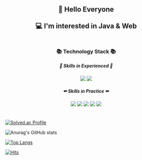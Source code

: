 <div align=center>
  <h2>👋 Hello Everyone<br><br>
  💻 I'm interested in Java & Web<br><br>
  </h2>
  <h3> 📚 Technology Stack 📚 </h3>
  <h5> 📝 Skills in Experienced 📝 </h5>
  <img src="https://img.shields.io/badge/Java-A566FF?style=flat-square&logo=Java&logoColor=white">
<img src="https://img.shields.io/badge/C-FF0000?style=flat-square&logo=C&logoColor=white">
 <br>
  <h5> ✏ Skills in Practice ✏ </h5>
  <img src="https://img.shields.io/badge/Python-5CD1E5?style=flat-square&logo=Python&logoColor=white">
  <img src="https://img.shields.io/badge/HTML-FF5E00?style=flat-square&logo=HTML5&logoColor=white">
<img src="https://img.shields.io/badge/CSS-FFBB00?style=flat-square&logo=CSS3&logoColor=white">
<img src="https://img.shields.io/badge/Java%20Script-1DDB16?style=flat-square&logo=JavaScript&logoColor=white">
<img src="https://img.shields.io/badge/Kotlin-F361A6?style=flat-square&logo=Kotlin&logoColor=white">
  <h1></h1>
  
</div>

[![Solved.ac Profile](http://mazassumnida.wtf/api/v2/generate_badge?boj=sjiwon)](https://solved.ac/sjiwon/)

![Anurag's GitHub stats](https://github-readme-stats.vercel.app/api?username=sjiwon&show_icons=true&custom_title=sjiwon's&nbsp;GitHub&nbsp;👀&hide_border=true&bg_color=DEG,614385,516395&text_color=FFFFFF&title_color=FFFFFF&icon_color=FF0000)

[![Top Langs](https://github-readme-stats.vercel.app/api/top-langs/?username=sjiwon&layout=compact&custom_title=My&nbsp;Language&nbsp;📖&hide_border=true&bg_color=DEG,614385,516395&text_color=FFFFFF&title_color=FFFFFF&icon_color=FF0000)](https://github.com/sjiwon/github-readme-stats)

[![Hits](https://hits.seeyoufarm.com/api/count/incr/badge.svg?url=https%3A%2F%2Fgithub.com%2Fsjiwon&count_bg=%23516395&title_bg=%23614385&icon=tinder.svg&icon_color=%23E7E7E7&title=Visitor&edge_flat=false)](https://hits.seeyoufarm.com)
